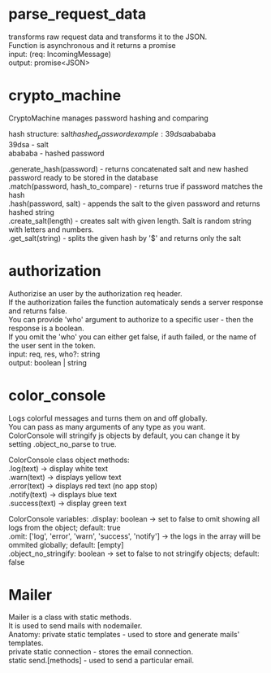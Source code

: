 # parse_request_data
transforms raw request data and transforms it to the JSON.  
Function is asynchronous and it returns a promise  
input: (req: IncomingMessage)  
output: promise\<JSON\>

# crypto_machine
CryptoMachine manages password hashing and comparing  

hash structure: salt$hashed_password  
example: 39dsa$abababa  
    39dsa - salt  
    abababa - hashed password  

.generate_hash(password) - returns concatenated salt and new hashed password ready to be stored in the database  
.match(password, hash_to_compare) - returns true if password matches the hash  
.hash(password, salt) - appends the salt to the given password and returns hashed string  
.create_salt(length) - creates salt with given length. Salt is random string with letters and numbers.  
.get_salt(string) - splits the given hash by '$' and returns only the salt  

# authorization
Authorizise an user by the authorization req header.  
If the authorization failes the function automaticaly sends a server response and returns false.  
You can provide 'who' argument to authorize to a specific user - then the response is a boolean.  
If you omit the 'who' you can either get false, if auth failed, or the name of the user sent in the token.  
input: req, res, who?: string  
output: boolean | string


# color_console
Logs colorful messages and turns them on and off globally.  
You can pass as many arguments of any type as you want.  
ColorConsole will stringify js objects by default, you can change it by setting .object_no_parse to true.  

ColorConsole class object methods:  
.log(text) -> display white text  
.warn(text) -> displays yellow text  
.error(text) -> displays red text (no app stop)  
.notify(text) -> displays blue text  
.success(text) -> display green text  

ColorConsole variables:
.display: boolean -> set to false to omit showing all logs from the object; default: true  
.omit: ['log', 'error', 'warn', 'success', 'notify'] -> the logs in the array will be ommited globally; default: [empty]  
.object_no_stringify: boolean -> set to false to not stringify objects; default: false

# Mailer
Mailer is a class with static methods.  
It is used to send mails with nodemailer.  
Anatomy:
private static templates - used to store and generate mails' templates.  
private static connection - stores the email connection.  
static send.[methods] - used to send a particular email.  